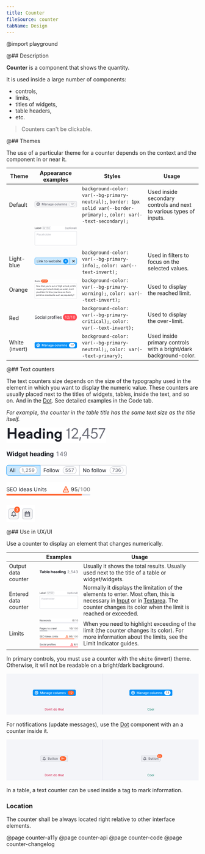 ```yaml
---
title: Counter
fileSource: counter
tabName: Design
---
```


@import playground

@## Description

**Counter** is a component that shows the quantity.

It is used inside a large number of components:

- controls,
- limits,
- titles of widgets,
- table headers,
- etc.

> Counters can't be clickable.

@## Themes

The use of a particular theme for a counter depends on the context and the component in or near it.

| Theme          | Appearance examples                      | Styles                                                                                                                      | Usage                                                               |
| -------------- | ---------------------------------------- | --------------------------------------------------------------------------------------------------------------------------- | ------------------------------------------------------------------- |
| Default        | ![default example](static/secondary.png) | `background-color: var(--bg-primary-neutral);`, `border: 1px solid var(--border-primary);`, `color: var(--text-secondary);` | Used inside secondary controls and next to various types of inputs. |
|                | ![default example ](static/textarea.png) |                                                                                                                             |                                                                     |
| Light-blue     | ![light-blue example](static/filter.png) | `background-color: var(--bg-primary-info);`, `color: var(--text-invert);`                                                   | Used in filters to focus on the selected values.                    |
| Orange         | ![orange example](static/orange.png)     | `background-color: var(--bg-primary-warning);`, `color: var(--text-invert);`                                                | Used to display the reached limit.                                  |
| Red            | ![red example](static/red.png)           | `background-color: var(--bg-primary-critical);`, `color: var(--text-invert);`                                               | Used to display the over-limit.                                     |
| White (invert) | ![invert example](static/invert.png)     | `background-color: var(--bg-primary-neutral);`, `color: var(--text-primary);`                                               | Used inside primary controls with a bright/dark background-color.   |

@## Text counters

The text counters size depends on the size of the typography used in the element in which you want to display the numeric value. These counters are usually placed next to the titles of widgets, tables, inside the text, and so on. And in the [Dot](/components/dot/). See detailed examples in the Code tab.

_For example, the counter in the table title has the same text size as the title itself._

![default-example](static/heading.png)

![default-example-2](static/widget-heading.png)

![default-example-3](static/pills.png)

![default-example-4](static/limit.png)

![primary-example-2](static/dot.png)

@## Use in UX/UI

Use a counter to display an element that changes numerically.

|                      | Examples                                     | Usage                                                                                                                                                                                                                                    |
| -------------------- | -------------------------------------------- | ---------------------------------------------------------------------------------------------------------------------------------------------------------------------------------------------------------------------------------------- |
| Output data counter  | ![counter-example](static/table.png)         | Usually it shows the total results. Usually used next to the title of a table or widget/widgets.                                                                                                                                         |
| Entered data counter | ![counter-example](static/textarea.png)      | Normally it displays the limitation of the elements to enter. Most often, this is necessary in [Input](/components/input/) or in [Textarea](/components/textarea/). The counter changes its color when the limit is reached or exceeded. |
| Limits               | ![counter-example](static/limit-counter.png) | When you need to highlight exceeding of the limit (the counter changes its color). For more information about the limits, see the Limit Indicator guides.                                                                                |

In primary controls, you must use a counter with the `white` (invert) theme. Otherwise, it will not be readable on a bright/dark background.

![counter-yes-no-example](static/button-counter.png)

For notifications (update messages), use the [Dot](/components/dot/) component with an a counter inside it.

![components-yes-no-example](static/notification-yes-no.png)

In a table, a text counter can be used inside a tag to mark information.

### Location

The counter shall be always located right relative to other interface elements.

@page counter-a11y
@page counter-api
@page counter-code
@page counter-changelog
